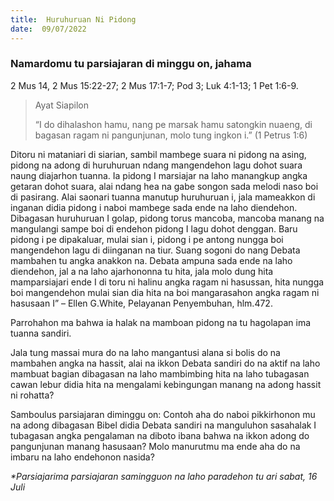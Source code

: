 ```yaml
---
title:  Huruhuruan Ni Pidong
date:  09/07/2022
---
```


### Namardomu tu parsiajaran di minggu on, jahama
2 Mus 14, 2 Mus 15:22-27; 2 Mus 17:1-7; Pod 3; Luk 4:1-13; 1 Pet 1:6-9.

> <p>Ayat Siapilon</p>
> “I do dihalashon hamu, nang pe marsak hamu satongkin nuaeng, di bagasan ragam ni pangunjunan, molo tung ingkon i.” (1 Petrus 1:6)

Ditoru  ni  mataniari  di siarian, sambil  mambege suara  ni pidong  na asing, pidong  na adong  di huruhuruan  ndang  mangendehon  lagu  dohot  suara  naung  diajarhon tuanna. Ia pidong  I marsiajar na laho manangkup angka getaran dohot suara, alai ndang  hea na gabe songon sada melodi  naso boi  di pasirang.  Alai saonari tuanna manutup huruhuruan i, jala mameakkon di inganan didia pidong i naboi  mambege  sada ende  na  laho diendehon. Dibagasan  huruhuruan I golap, pidong  torus  mancoba,  mancoba  manang na  mangulangi sampe boi di endehon pidong I lagu dohot denggan. Baru pidong i pe dipakaluar, mulai sian i, pidong  i pe antong  nungga boi mangendehon lagu di diinganan na tiur.  Suang  sogoni  do  nang  Debata  mambahen tu angka anakkon na.  Debata  ampuna  sada  ende  na laho diendehon,  jal a na  laho ajarhononna tu hita, jala  molo dung  hita mamparsiajari ende I di toru ni halinu angka ragam ni hasussan, hita nungga boi  mangendehon  mulai  sian  dia  hita na boi  mangarasahon  angka  ragam  ni hasusaan I”  – Ellen G.White, Pelayanan  Penyembuhan, hlm.472.

Parrohahon  ma bahwa  ia halak na mamboan  pidong na tu hagolapan  ima tuanna sandiri.

Jala tung  massai  mura  do  na laho  mangantusi  alana  si bolis do na mambahen angka na hassit, alai  na  ikkon Debata sandiri do na aktif  na laho  mambuat bagian  dibagasan  na laho mambimbing  hita na laho tubagasan  cawan  lebur didia hita na mengalami kebingungan manang  na adong  hassit ni  rohatta?

Samboulus parsiajaran diminggu on: Contoh aha do naboi  pikkirhonon mu na adong dibagasan Bibel didia Debata sandiri  na manguluhon sasahalak I tubagasan angka pengalaman  na diboto  ibana  bahwa  na ikkon  adong do pangunjunan manang hasusaan?  Molo  manurutmu  ma  ende aha do na  imbaru  na laho endehonon  nasida?

_*Parsiajarima parsiajaran samingguon na laho paradehon tu ari sabat, 16 Juli_